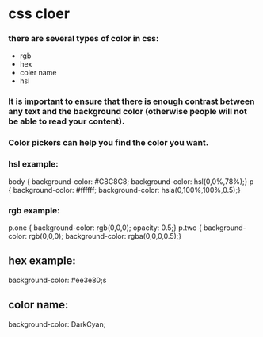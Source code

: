# css cloer
### there are several types of color in css:
* rgb
* hex
* coler name
* hsl
### It is important to ensure that there is enough contrast between any text and the background color (otherwise people will not be able to read your content).
### Color pickers can help you find the color you want.

### hsl example:
body {
background-color: #C8C8C8;
background-color: hsl(0,0%,78%);}
p {
background-color: #ffffff;
background-color: hsla(0,100%,100%,0.5);}
### rgb example:
p.one {
background-color: rgb(0,0,0);
opacity: 0.5;}
p.two {
background-color: rgb(0,0,0);
background-color: rgba(0,0,0,0.5);}
## hex example:
background-color: #ee3e80;s
## color name:
background-color: DarkCyan;